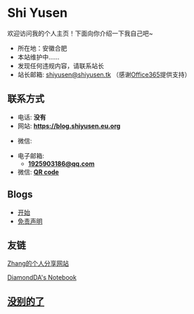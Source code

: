 # Shi Yusen

欢迎访问我的个人主页！下面向你介绍一下我自己吧\~

- 所在地：安徽合肥
- 本站维护中……
- 发现任何违规内容，请联系站长
- 站长邮箱: shiyusen@shiyusen.tk
（感谢[Office365](https://www.office.com/)提供支持）

<!-- .slide vertical=true -->

## 联系方式

- 电话: **没有**
- 网站: **<https://blog.shiyusen.eu.org>**

<!-- .slide vertical=true -->

- 微信:

<!-- .slide vertical=true -->

- 电子邮箱:
  - **[1925903186@qq.com](mailto:1925903186@qq.com)**
- 微信: **[QR code](https://stonechina-my.sharepoint.com/personal/stonechina_stonechina_onmicrosoft_com/Documents/Blog/QRCODE.png?ga=1)**

<!-- .slide -->

## Blogs

- [开始](/_posts/2021-05-08-start/)
- [免责声明](/_posts/1970-01-01mianze/)

<!-- .slide -->

## 友链

<a href="https://zkxblog.xyz" target="_blank">Zhang的个人分享网站
</div>
<a href="https://diamondda.github.io/" target="_blank">DiamondDA's Notebook



<!-- .slide vertical=true -->

## 没别的了

